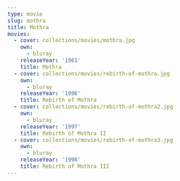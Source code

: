 ```yaml
---
type: movie
slug: mothra
title: Mothra
movies:
  - cover: collections/movies/mothra.jpg
    own:
      - bluray
    releaseYear: '1961'
    title: Mothra
  - cover: collections/movies/rebirth-of-mothra.jpg
    own:
      - bluray
    releaseYear: '1996'
    title: Rebirth of Mothra
  - cover: collections/movies/rebirth-of-mothra2.jpg
    own:
      - bluray
    releaseYear: '1997'
    title: Rebirth of Mothra II
  - cover: collections/movies/rebirth-of-mothra3.jpg
    own:
      - bluray
    releaseYear: '1998'
    title: Rebirth of Mothra III
---
```


